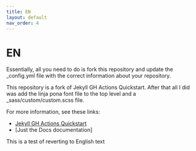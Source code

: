 ```yaml
---
title: EN
layout: default
nav_order: 4
---
```


# <eng>EN</eng>

<eng>Essentially, all you need to do is fork this repository and update the _config.yml file with the correct information about your repository.</eng>

<eng>This repository is a fork of Jekyll GH Actions Quickstart. After that all I did was add the linja pona font file to the top level and a _sass/custom/custom.scss file.</eng>

<eng>For more information, see these links:</for>

- [<eng>Jekyll GH Actions Quickstart</eng>](https://michaelcurrin.github.io/jekyll-gh-actions-quickstart/)
- [Just the Docs documentation]

<eng>This is a test of reverting to English text</eng>
